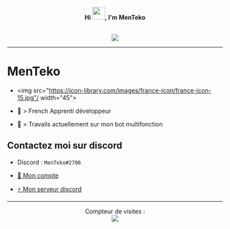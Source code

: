 <p align='center'>
  <b>Hi <img src="https://raw.githubusercontent.com/MartinHeinz/MartinHeinz/master/wave.gif" width="30px">, I'm MenTeko</b><br>
</p>

<p align="center"><br>
  <a href="https://github.com/MenTeko">
    <img src="https://discord.c99.nl/widget/theme-4/350670974573740033.png"/>
     </a>
</p>

--- 

# MenTeko
- <img src="https://icon-library.com/images/france-icon/france-icon-15.jpg"/ width="45">  

- 🐍 > French Apprenti développeur
- 🔭 > Travails actuellement sur mon bot multifonction 

## Contactez moi sur discord
- Discord : `MenTeko#2706`

- [👋 Mon compte](https://github.com/MenTeko)

- [⚡ Mon serveur discord](https://discord.io/menteko)


---  

<p align="center"> 
  Compteur de visites :<br>
  <img src="https://profile-counter.glitch.me/MenTeko/count.svg" />
</p>

